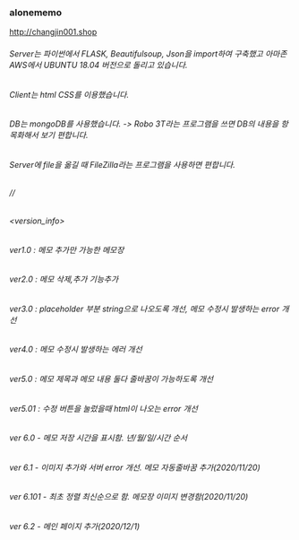 ### alonememo
<http://changjin001.shop>
###### Server는 파이썬에서 FLASK, Beautifulsoup, Json을 import하여 구축했고 아마존 AWS에서 UBUNTU 18.04 버전으로 돌리고 있습니다.
###### Client는 html CSS를 이용했습니다. 
###### DB는 mongoDB를 사용했습니다. -> Robo 3T라는 프로그램을 쓰면 DB의 내용을 항목화해서 보기 편합니다.
###### Server에 file을 옮길 때 FileZilla라는 프로그램을 사용하면 편합니다.

###### //
###### <version_info>
###### ver1.0 : 메모 추가만 가능한 메모장
###### ver2.0 : 메모 삭제,추가 기능추가
###### ver3.0 : placeholder 부분 string으로 나오도록 개선, 메모 수정시 발생하는 error 개선
###### ver4.0 : 메모 수정시 발생하는 에러 개선
###### ver5.0 : 메모 제목과 메모 내용 둘다 줄바꿈이 가능하도록 개선
###### ver5.01 : 수정 버튼을 눌렀을때 html이 나오는 error 개선
###### ver 6.0 - 메모 저장 시간을 표시함. 년/월/일/시간 순서
###### ver 6.1 - 이미지 추가와 서버 error 개선. 메모 자동줄바꿈 추가(2020/11/20)
###### ver 6.101 - 최초 정렬 최신순으로 함. 메모장 이미지 변경함(2020/11/20)
###### ver 6.2 - 메인 페이지 추가(2020/12/1)
